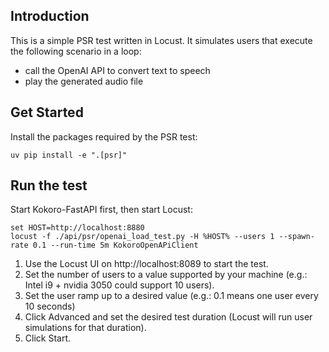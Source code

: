 ## Introduction
This is a simple PSR test written in Locust. 
It simulates users that execute the following scenario in a loop:
- call the OpenAI API to convert text to speech
- play the generated audio file


## Get Started
Install the packages required by the PSR test: 
```
uv pip install -e ".[psr]"
```

## Run the test
Start Kokoro-FastAPI first, then start Locust:
```
set HOST=http://localhost:8880
locust -f ./api/psr/openai_load_test.py -H %HOST% --users 1 --spawn-rate 0.1 --run-time 5m KokoroOpenAPiClient
```

1. Use the Locust UI on http://localhost:8089 to start the test.
2. Set the number of users to a value supported by your machine (e.g.: Intel i9 + nvidia 3050 could support 10 users).
3. Set the user ramp up to a desired value (e.g.: 0.1 means one user every 10 seconds)
4. Click Advanced and set the desired test duration (Locust will run user simulations for that duration).
5. Click Start.

